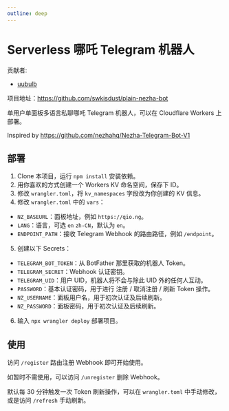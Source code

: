 ```yaml
---
outline: deep
---
```


# Serverless 哪吒 Telegram 机器人

贡献者:  
+ [uubulb](https://codeberg.org/uubulb)

项目地址：<https://github.com/swkisdust/plain-nezha-bot>

单用户单面板多语言私聊哪吒 Telegram 机器人，可以在 Cloudflare Workers 上部署。

Inspired by https://github.com/nezhahq/Nezha-Telegram-Bot-V1

## 部署

1. Clone 本项目，运行 `npm install` 安装依赖。
2. 用你喜欢的方式创建一个 Workers KV 命名空间，保存下 ID。
3. 修改 `wrangler.toml`，将 `kv_namespaces` 字段改为你创建的 KV 信息。
4. 修改 `wrangler.toml` 中的 `vars`：

  - `NZ_BASEURL`：面板地址，例如 `https://qio.ng`。
  - `LANG`：语言，可选 `en` `zh-CN`，默认为 `en`。
  - `ENDPOINT_PATH`：接收 Telegram Webhook 的路由路径，例如 `/endpoint`。

5. 创建以下 Secrets：

  - `TELEGRAM_BOT_TOKEN`：从 BotFather 那里获取的机器人 Token。
  - `TELEGRAM_SECRET`：Webhook 认证密钥。
  - `TELEGRAM_UID`：用户 UID，机器人将不会与除此 UID 外的任何人互动。
  - `PASSWORD`：基本认证密码，用于进行 注册 / 取消注册 / 刷新 Token 操作。
  - `NZ_USERNAME`：面板用户名，用于初次认证及后续刷新。
  - `NZ_PASSWORD`：面板密码，用于初次认证及后续刷新。

6. 输入 `npx wrangler deploy` 部署项目。

## 使用

访问 `/register` 路由注册 Webhook 即可开始使用。

如暂时不需使用，可以访问 `/unregister` 删除 Webhook。

默认每 30 分钟触发一次 Token 刷新操作，可以在 `wrangler.toml` 中手动修改，或是访问 `/refresh` 手动刷新。
